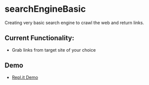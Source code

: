# searchEngineBasic
Creating very basic search engine to crawl the web and return links.

## Current Functionality:
 - Grab links from target site of your choice

## Demo
 - [Repl.it Demo](https://repl.it/@rforcier2/searchEngineDemo)
